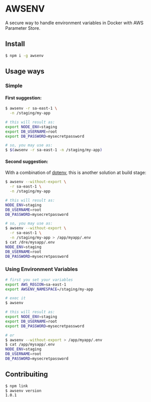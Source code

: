 # AWSENV

A secure way to handle environment variables in Docker with AWS Parameter Store.

## Install

```bash
$ npm i -g awsenv
```

## Usage ways

### Simple

#### First suggestion:

```bash
$ awsenv -r sa-east-1 \
  -n /staging/my-app

# this will result as:
export NODE_ENV=staging
export DB_USERNAME=root
export DB_PASSWORD=mysecretpassword

# so, you may use as:
$ $(awsenv -r sa-east-1 -n /staging/my-app)
```

#### Second suggestion:

With a combination of [dotenv](https://www.npmjs.com/package/dotenv), this is another solution at build stage:

```bash
$ awsenv --without-export \
  -r sa-east-1 \
  -n /staging/my-app

# this will result as:
NODE_ENV=staging
DB_USERNAME=root
DB_PASSWORD=mysecretpassword

# so, you may use as:
$ awsenv --without-export \
  -r sa-east-1 \
  -n /staging/my-app > /app/myapp/.env
$ cat /dre/mysapp/.env
NODE_ENV=staging
DB_USERNAME=root
DB_PASSWORD=mysecretpassword
```

### Using Environment Variables

```bash
# first you set your variables
export AWS_REGION=sa-east-1
export AWSENV_NAMESPACE=/staging/my-app

# exec it
$ awsenv

# this will result as:
export NODE_ENV=staging
export DB_USERNAME=root
export DB_PASSWORD=mysecretpassword

# or
$ awsenv --without-export > /app/myapp/.env
$ cat /app/mysapp/.env
NODE_ENV=staging
DB_USERNAME=root
DB_PASSWORD=mysecretpassword
```

## Contribuiting

```bash
$ npm link
$ awsenv version
1.0.1
```
